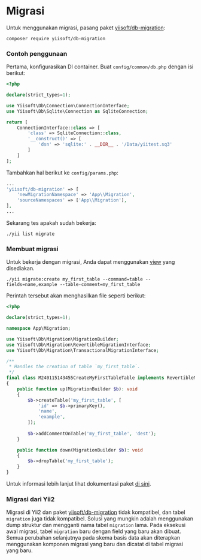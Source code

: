 # Migrasi

Untuk menggunakan migrasi, pasang paket [yiisoft/db-migration](https://github.com/yiisoft/db-migration/):

```shell
composer require yiisoft/db-migration
```

### Contoh penggunaan

Pertama, konfigurasikan DI container. Buat `config/common/db.php` dengan isi berikut:

```php
<?php

declare(strict_types=1);

use Yiisoft\Db\Connection\ConnectionInterface;
use Yiisoft\Db\Sqlite\Connection as SqliteConnection;

return [
    ConnectionInterface::class => [
        'class' => SqliteConnection::class,
        '__construct()' => [
            'dsn' => 'sqlite:' . __DIR__ . '/Data/yiitest.sq3'
        ]
    ]
];
```

Tambahkan hal berikut ke `config/params.php`:

```php
...
'yiisoft/db-migration' => [
    'newMigrationNamespace' => 'App\\Migration',
    'sourceNamespaces' => ['App\\Migration'],
],
...
```

Sekarang tes apakah sudah bekerja:

```shell
./yii list migrate
```

### Membuat migrasi

Untuk bekerja dengan migrasi, Anda dapat menggunakan [view](https://github.com/yiisoft/db-migration/tree/master/resources/views) yang disediakan.

```shell
./yii migrate:create my_first_table --command=table --fields=name,example --table-comment=my_first_table
```

Perintah tersebut akan menghasilkan file seperti berikut:

```php
<?php

declare(strict_types=1);

namespace App\Migration;

use Yiisoft\Db\Migration\MigrationBuilder;
use Yiisoft\Db\Migration\RevertibleMigrationInterface;
use Yiisoft\Db\Migration\TransactionalMigrationInterface;

/**
 * Handles the creation of table `my_first_table`.
 */
final class M240115143455CreateMyFirstTableTable implements RevertibleMigrationInterface, TransactionalMigrationInterface
{
    public function up(MigrationBuilder $b): void
    {
        $b->createTable('my_first_table', [
            'id' => $b->primaryKey(),
            'name',
            'example',
        ]);
        
        $b->addCommentOnTable('my_first_table', 'dest');
    }

    public function down(MigrationBuilder $b): void
    {
        $b->dropTable('my_first_table');
    }
}
```

Untuk informasi lebih lanjut lihat dokumentasi paket [di sini](https://github.com/yiisoft/db-migration/tree/master/docs/guide/en).

### Migrasi dari Yii2

Migrasi di Yii2 dan paket [yiisoft/db-migration](https://github.com/yiisoft/db-migration/) tidak kompatibel,
dan tabel `migration` juga tidak kompatibel.
Solusi yang mungkin adalah menggunakan dump struktur dan mengganti nama tabel `migration` lama. Pada eksekusi awal
migrasi, tabel `migration` baru dengan field yang baru akan dibuat. Semua perubahan selanjutnya pada skema basis data
akan diterapkan menggunakan komponen migrasi yang baru dan dicatat di tabel migrasi yang baru.
